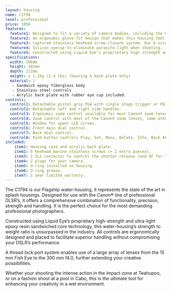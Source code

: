 ```yaml
---
layout: housing
name: c1794
level: professional
price: 1850
features:
  feature1: Designed to fit a variety of camera bodies, including the Canon EOS 1D, EOS 1D S, EOS 1D Mark II, EOS 1D Mark III, EOS 1D Mark IV.
  feature2: An ergonomic glove-fit design that makes this housing feel and operate like your DLSR.
  feature3: Captured stainless hexhead screw closure system. Our 6-screw closure system insures a tight, even seal, while eliminating the problems of screw loss and corrosion.
  feature4: Silicon eyecup to eliminate parasite light when shooting.
  feature5: Constructed using Liquid Eye’s proprietary high strength and ultra light epoxy resin sandwiched core technology.
specifications:
  width: 196mm
  height: 182mm
  depth: 111mm
  weight: ± 1.1kg (2.4 lbs) (housing & back plate only)
  material: |
   - Sandwich epoxy fiberglass body
   - Stainless steel controls
   - Acrylic back plate with rubber eye cup included.
controls:
  control1: Detachable pistol grip PG4 with single stage trigger or PG3 double stage trigger.
  control2: Detachable left and right side handles.
  control3: Ergonomic zoom control available for most Canon® zoom lenses. Enquire for third-party lenses.
  control4: Zoom control with most of the Canon® zoom lenses, some other brands can be eligible too, optional.
  control5: Window for upper LCD screen.
  control6: Front main dial control.
  control7: Back dial control.
  control8: Push-button controls Play, Set, Menu, Delete, Info, Back AF-on, etc.
included:
    item1: Housing case and acrylic back plate.
    item2: 6 hexhead marine stainless screws (+ 2 extra pieces).
    item3: 2 ILS contactor to control the shutter release (and AF for the PG3) of the DSLR.
    item4: 2 plugs for your camera.
    item5: O-ring installed on housing.
    item6: O-ring grease.
    item7: 1 year limited warranty.
---
```

The C1794 is our Flagship water-housing, it represents the state of the art in splash housings. Designed for use with the Canon® line of professional DLSR’s, it offers a comprehensive combination of functionality, precision, strength and handling. It is the perfect choice for the most demanding professional photographers.

Constructed using Liquid Eye’s proprietary high-strength and ultra-light epoxy resin sandwiched core technology, this water-housing’s strength to weight ratio is unsurpassed in the industry. All controls are ergonomically designed and placed to facilitate superior handling without compromising your DSLR’s performance.

A thread lock port system enables use of a large array of lenses from the 15 mm Fish Eye to the 300 mm f4.0, further extending your creative possibilities.

Whether your shooting the intense action in the impact zone at Teahupoo, or on a fashion shoot at a pool in Cabo, this is the ultimate tool for enhancing your creativity in a wet environment.
